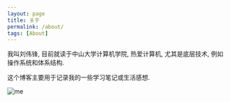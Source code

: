 ```yaml
---
layout: page
title: 关于
permalink: /about/
tags: [About]
---
```


我叫刘伟锋, 目前就读于中山大学计算机学院, 热爱计算机, 尤其是底层技术, 例如操作系统和体系结构.

这个博客主要用于记录我的一些学习笔记或生活感想.

![me](me.jpeg)